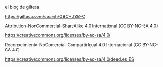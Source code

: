 
  el blog de giltesa

  https://giltesa.com/search/GBC+USB-C


  Attribution-NonCommercial-ShareAlike 4.0 International (CC BY-NC-SA 4.0)

  https://creativecommons.org/licenses/by-nc-sa/4.0/


  Reconocimiento-NoComercial-CompartirIgual 4.0 Internacional (CC BY-NC-SA 4.0)

  https://creativecommons.org/licenses/by-nc-sa/4.0/deed.es_ES